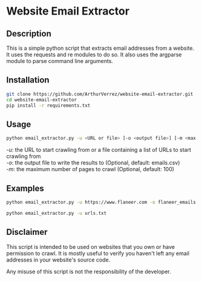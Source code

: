 # Website Email Extractor
## Description
This is a simple python script that extracts email addresses from a website. It uses the requests and re modules to do so. It also uses the argparse module to parse command line arguments.

## Installation
```bash
git clone https://github.com/ArthurVerrez/website-email-extractor.git
cd website-email-extractor
pip install -r requirements.txt
```

## Usage

```bash
python email_extractor.py -u <URL or file> [-o <output file>] [-m <max pages>]
```

*-u*: the URL to start crawling from or a file containing a list of URLs to start crawling from\
*-o*: the output file to write the results to (Optional, default: emails.csv)\
*-m*: the maximum number of pages to crawl (Optional, default: 100)
    
## Examples
```bash
python email_extractor.py -u https://www.flaneer.com -o flaneer_emails.csv -m 200
```

```bash
python email_extractor.py -u urls.txt
```

## Disclaimer
This script is intended to be used on websites that you own or have permission to crawl. It is mostly useful to verify you haven't left any email addresses in your website's source code.

Any misuse of this script is not the responsibility of the developer.